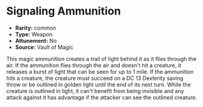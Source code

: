 
# Signaling Ammunition

* **Rarity:** common
* **Type:** Weapon
* **Attunement:** No
* **Source:** Vault of Magic


This magic ammunition creates a trail of light behind it as it flies through the air. If the ammunition flies through the air and doesn't hit a creature, it releases a burst of light that can be seen for up to 1 mile. If the ammunition hits a creature, the creature must succeed on a DC 13 Dexterity saving throw or be outlined in golden light until the end of its next turn. While the creature is outlined in light, it can't benefit from being invisible and any attack against it has advantage if the attacker can see the outlined creature.
